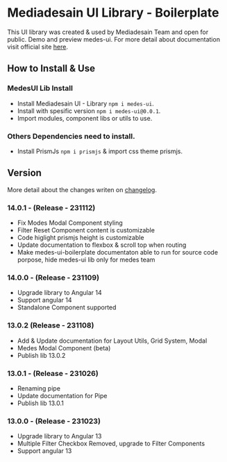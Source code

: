 # Mediadesain UI Library - Boilerplate
This UI library was created & used by Mediadesain Team and open for public. Demo and preview medes-ui. For more detail about documentation visit official site [here](https://doc.mediadesain.com/).

## How to Install & Use
### MedesUI Lib Install
- Install Mediadesain UI - Library `npm i medes-ui`.
- Install with spesific version `npm i medes-ui@0.0.1`.
- Import modules, component libs or utils to use.

### Others Dependencies need to install.
- Install PrismJs `npm i prismjs` & import css theme prismjs.

## Version
More detail about the changes writen on [changelog](https://github.com/mediadesain/medes-ui-boilerplate/blob/main/CHANGELOG.md).
### 14.0.1 - (Release - 231112)
- Fix Modes Modal Component styling
- Filter Reset Component content is customizable
- Code higlight prismjs height is customizable
- Update documentation to flexbox & scroll top when routing
- Make medes-ui-boilerplate documentaton able to run for source code porpose, hide medes-ui lib only for medes team
### 14.0.0 - (Release - 231109)
- Upgrade library to Angular 14
- Support angular 14
- Standalone Component supported
### 13.0.2 (Release - 231108)
- Add & Update documentation for Layout Utils, Grid System, Modal
- Medes Modal Component (beta)
- Publish lib 13.0.2
### 13.0.1 - (Release - 231026)
- Renaming pipe
- Update documentation for Pipe
- Publish lib 13.0.1
### 13.0.0 - (Release - 231023)
- Upgrade library to Angular 13
- Multiple Filter Checkbox Removed, upgrade to Filter Components
- Support angular 13